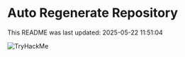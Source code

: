 # Auto Regenerate Repository

This README was last updated: 2025-05-22 11:51:04

 ![TryHackMe](https://tryhackme.com/badge/533634)